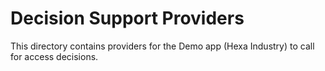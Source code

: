# Decision Support Providers

This directory contains providers for the Demo app (Hexa Industry) to call for access decisions.
